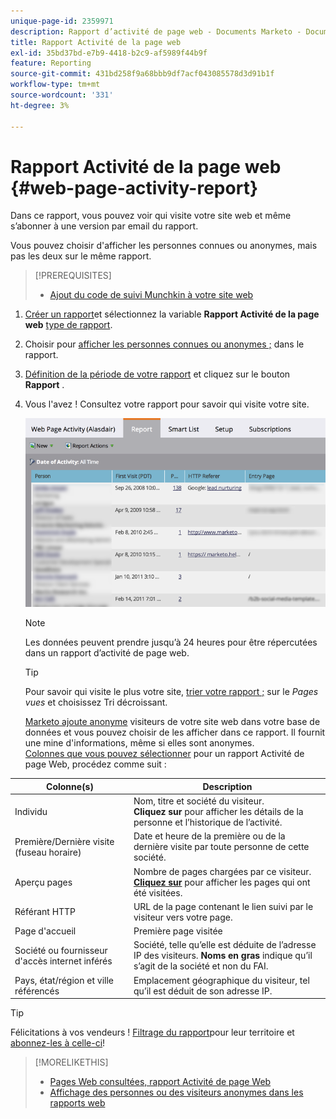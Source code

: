 ```yaml
---
unique-page-id: 2359971
description: Rapport d’activité de page web - Documents Marketo - Documentation du produit
title: Rapport Activité de la page web
exl-id: 35bd37bd-e7b9-4418-b2c9-af5989f44b9f
feature: Reporting
source-git-commit: 431bd258f9a68bbb9df7acf043085578d3d91b1f
workflow-type: tm+mt
source-wordcount: '331'
ht-degree: 3%

---
```


# Rapport Activité de la page web {#web-page-activity-report}

Dans ce rapport, vous pouvez voir qui visite votre site web et même s’abonner à une version par email du rapport.

Vous pouvez choisir d&#39;afficher les personnes connues ou anonymes, mais pas les deux sur le même rapport.

>[!PREREQUISITES]
>
>* [Ajout du code de suivi Munchkin à votre site web](/help/marketo/product-docs/administration/additional-integrations/add-munchkin-tracking-code-to-your-website.md)

1. [Créer un rapport](/help/marketo/product-docs/reporting/basic-reporting/creating-reports/create-a-report-in-a-program.md)et sélectionnez la variable **Rapport Activité de la page web** [type de rapport](report-type-overview.md).

1. Choisir pour [afficher les personnes connues ou anonymes ;](/help/marketo/product-docs/reporting/basic-reporting/report-activity/display-people-or-anonymous-visitors-in-web-reports.md) dans le rapport.

1. [Définition de la période de votre rapport](/help/marketo/product-docs/reporting/basic-reporting/editing-reports/change-a-report-time-frame.md) et cliquez sur le bouton **Rapport** .

1. Vous l&#39;avez ! Consultez votre rapport pour savoir qui visite votre site.

   ![](assets/image2017-3-29-9-3a21-3a36.png)

   >[!NOTE]
   >
   >Les données peuvent prendre jusqu’à 24 heures pour être répercutées dans un rapport d’activité de page web.

   >[!TIP]
   >
   >Pour savoir qui visite le plus votre site, [trier votre rapport ;](/help/marketo/product-docs/reporting/basic-reporting/editing-reports/sort-report-on-columns.md) sur le _Pages vues_ et choisissez Tri décroissant.

   [Marketo ajoute anonyme](/help/marketo/product-docs/reporting/basic-reporting/report-activity/tracking-anonymous-activity-and-people.md) visiteurs de votre site web dans votre base de données et vous pouvez choisir de les afficher dans ce rapport. Il fournit une mine d&#39;informations, même si elles sont anonymes.\
   [Colonnes que vous pouvez sélectionner](/help/marketo/product-docs/reporting/basic-reporting/editing-reports/select-report-columns.md) pour un rapport Activité de page Web, procédez comme suit :

<table> 
 <thead> 
  <tr> 
   <th>Colonne(s)</th> 
   <th>Description</th> 
  </tr> 
 </thead> 
 <tbody> 
  <tr> 
   <td>Individu</td> 
   <td>Nom, titre et société du visiteur.<br><strong>Cliquez sur</strong> pour afficher les détails de la personne et l’historique de l’activité.</td> 
  </tr> 
  <tr> 
   <td>Première/Dernière visite (fuseau horaire)</td> 
   <td>Date et heure de la première ou de la dernière visite par toute personne de cette société.</td> 
  </tr> 
  <tr> 
   <td>Aperçu pages</td> 
   <td>Nombre de pages chargées par ce visiteur.<br><strong><a href="web-page-activity-report/web-pages-viewed-web-page-activity-report.md">Cliquez sur</a></strong> pour afficher les pages qui ont été visitées.</td> 
  </tr> 
  <tr> 
   <td>Référant HTTP</td> 
   <td>URL de la page contenant le lien suivi par le visiteur vers votre page.</td> 
  </tr> 
  <tr> 
   <td>Page d'accueil</td> 
   <td>Première page visitée </td> 
  </tr> 
  <tr> 
   <td>Société ou fournisseur d'accès internet inférés</td> 
   <td>Société, telle qu’elle est déduite de l’adresse IP des visiteurs. <strong>Noms en gras</strong> indique qu’il s’agit de la société et non du FAI. </td> 
  </tr> 
  <tr> 
   <td>Pays, état/région et ville référencés</td> 
   <td>Emplacement géographique du visiteur, tel qu’il est déduit de son adresse IP.</td> 
  </tr> 
 </tbody> 
</table>

>[!TIP]
>
>Félicitations à vos vendeurs ! [Filtrage du rapport](/help/marketo/product-docs/reporting/basic-reporting/editing-reports/filter-people-in-a-report-with-a-smart-list.md)pour leur territoire et [abonnez-les à celle-ci](/help/marketo/product-docs/reporting/basic-reporting/report-subscriptions/subscribe-to-a-basic-report.md)!

>[!MORELIKETHIS]
>
>* [Pages Web consultées, rapport Activité de page Web](/help/marketo/product-docs/reporting/basic-reporting/report-types/web-page-activity-report/web-pages-viewed-web-page-activity-report.md)
>* [Affichage des personnes ou des visiteurs anonymes dans les rapports web](/help/marketo/product-docs/reporting/basic-reporting/report-activity/display-people-or-anonymous-visitors-in-web-reports.md)
